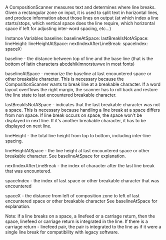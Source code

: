 A CompositionScanner measures text and determines where line breaks.Given a rectangular zone on input, it is used to split text in horizontal lines, and produce information about those lines on output (at which index a line starts/stops, which vertical space does the line require, which horizontal space if left for adjusting inter-word spacing, etc...)Instance Variables	baseline:		<Number>	baselineAtSpace:		<Number>	lastBreakIsNotASpace:		<Boolean>	lineHeight:		<Number>	lineHeightAtSpace:		<Number>	nextIndexAfterLineBreak:		<Integer>	spaceIndex:		<Integer>	spaceX:		<Number>baseline	- the distance between top of line and the base line (that is the bottom of latin characters abcdehiklmnorstuvwx in most fonts)baselineAtSpace	- memorize the baseline at last encountered space or other breakable character.	This is necessary because the CompositionScanner wants to break line at a breakable character.	If a word layout overflows the right margin, the scanner has to roll back and restore the line state to last encountered breakable character.lastBreakIsNotASpace	- indicates that the last breakable character was not a space.	This is necessary because handling a line break at a space differs from non space.	If line break occurs on space, the space won't be displayed in next line.	If it's another breakable character, it has to be displayed on next line.lineHeight	- the total line height from top to bottom, including inter-line spacing.lineHeightAtSpace	- the line height at last encountered space or other breakable character.	See baselineAtSpace for explanation.nextIndexAfterLineBreak	- the index of character after the last line break that was encountered.spaceIndex	- the index of last space or other breakable character that was encounteredspaceX	- the distance from left of composition zone to left of last encountered space or other breakable character 	See baselineAtSpace for explanation.Note: if a line breaks on a space, a linefeed or a carriage return, then the space, linefeed or carriage return is integrated in the line.If there is a carriage return - linefeed pair, the pair is integrated to the line as if it were a single line break for compatibility with legacy software.